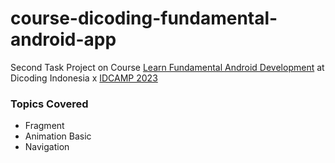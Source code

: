 # course-dicoding-fundamental-android-app
Second Task Project on Course [Learn Fundamental Android Development](https://www.dicoding.com/academies/14) at Dicoding Indonesia x [IDCAMP 2023](https://idcamp.ioh.co.id/)

### Topics Covered
- Fragment
- Animation Basic
- Navigation